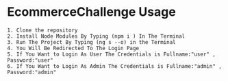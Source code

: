 # EcommerceChallenge  Usage
  
    1. Clone the repository
    2. Install Node Modules By Typing (npm i ) In The Terminal
    3. Run The Project By Typing (ng s --o) in the Terminal
    4. You Will Be Redirected To The Login Page 
    5. If You Want to Login As User The Credentials is Fullname:"user" , Password:"user"
    6. If You Want to Login As Admin The Credentials is Fullname:"admin" , Password:"admin"
    

